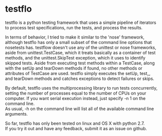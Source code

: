 testflo
=======

testflo is a python testing framework that uses a simple pipeline of
iterators to process test specifications, run the tests, and process the
results.

In terms of behavior, I tried to make it similar to the 'nose' framework,
although testflo has only a small subset of the command line options that
nosetests has.  testflow doesn't use any of the unittest or nose frameworks,
aside from unittest.TestCase, which it treats basically as a container of test
methods, and the unittest.SkipTest exception, which it uses to identify 
skipped tests.  Aside from executing test methods within a TestCase, along
with the setUp and tearDown methods if found, no other methods or attributes of 
TestCase are used.  testflo simply executes the setUp, test_, and tearDown
methods and catches exceptions to detect failures or skips.

By default, testflo uses the multiprocessing library to run tests concurrently,
setting the number of processes equal to the number of CPUs on your computer.
If you want serial execution instead, just specify -n 1 on the command line.  
As usual, -h on the command line will list all of the available command line 
arguments.

So far, testflo has only been tested on linux and OS X with python 2.7.  
If you try it out and have any feedback, submit it as an issue on github.
